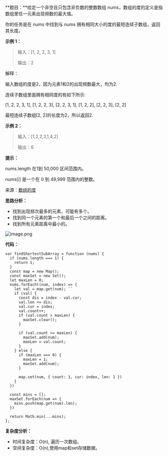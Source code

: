 **题目：**给定一个非空且只包含非负数的整数数组 nums，数组的度的定义是指数组里任一元素出现频数的最大值。

你的任务是在 nums 中找到与 nums 拥有相同大小的度的最短连续子数组，返回其长度。



**示例 1：**

> 输入：[1, 2, 2, 3, 1]
>
> 输出：2

解释：

输入数组的度是2，因为元素1和2的出现频数最大，均为2.

连续子数组里面拥有相同度的有如下所示:

[1, 2, 2, 3, 1], [1, 2, 2, 3], [2, 2, 3, 1], [1, 2, 2], [2, 2, 3], [2, 2]

最短连续子数组[2, 2]的长度为2，所以返回2.

**示例 2：**

> 输入：[1,2,2,3,1,4,2]
>
> 输出：6

 

**提示：**

nums.length 在1到 50,000 区间范围内。

nums[i] 是一个在 0 到 49,999 范围内的整数。



来源：[数组的度](https://leetcode-cn.com/problems/degree-of-an-array)



**思路分析：**

- 找到出现频次最多的元素，可能有多个。
- 找到同一个元素的第一个和最后一个之间的距离。
- 找到所有元素距离中最小的。

![image.png](https://cdn.nlark.com/yuque/0/2021/png/2743865/1614911227113-a4c3af59-7a1b-4556-a15e-9359cca108c9.png)

**代码：**

```
var findShortestSubArray = function (nums) {
  if (nums.length === 1) {
    return 1;
  }
  const map = new Map();
  const maxSet = new Set();
  let maxLen = 0;
  nums.forEach((num, index) => {
    let val = map.get(num); ``
    if (val) {
      const dis = index - val.cur;
      val.len += dis;
      val.cur = index;
      val.count++;
      if (val.count > maxLen) {
        maxSet.clear();
      }

      if (val.count >= maxLen) {
        maxSet.add(num);
        maxLen = val.count;
      }
    } else {
      if (maxLen === 0) {
        maxLen = 1;
        maxSet.add(num);
      }

      map.set(num, { count: 1, cur: index, len: 1 })
    }
  })

  const mins = [];
  maxSet.forEach(num => {
    mins.push(map.get(num).len);
  })

  return Math.min(...mins);
};
```



**复杂度分析：**

- 时间复杂度：O(n), 遍历一次数组。
- 空间复杂度：O(n),使用map和set存储数据。